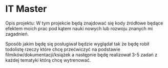 # IT Master
Opis projektu:
W tym projekcie będą znajdować się kody źródłowe będące efektem moich prac pod kątem nauki nowych lub rozwoju znanych mi zagadnień.

Sposób jakim będę się posługiwał będzie wyglądał tak że będę robił todolistę rzeczy które chcę przećwiczyć na podstawie filmików/dokumentacji/książek a następnie będę realizował 3-5 zadań z każdej tematyki którą chcę wytrenować.
